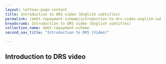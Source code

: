 ```yaml
---
layout: leftnav-page-content
title: Introduction to DRS video (English subtitles)
permalink: /debt-repayment-scheme/introduction-to-drs-video-english-subtitles/
breadcrumb: Introduction to DRS video (English subtitles)
collection_name: debt-repayment-scheme
second_nav_title: "Introduction to DRS (Video)"

---
```


Introduction to DRS video
---
